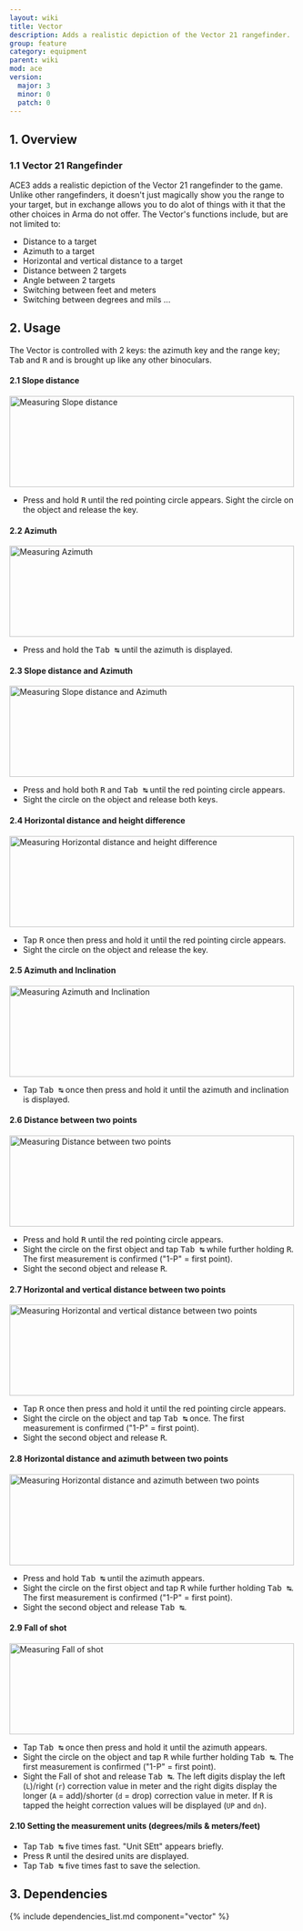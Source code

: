 ```yaml
---
layout: wiki
title: Vector
description: Adds a realistic depiction of the Vector 21 rangefinder.
group: feature
category: equipment
parent: wiki
mod: ace
version:
  major: 3
  minor: 0
  patch: 0
---
```


## 1. Overview

### 1.1 Vector 21 Rangefinder
ACE3 adds a realistic depiction of the Vector 21 rangefinder to the game. Unlike other rangefinders, it doesn't just magically show you the range to your target, but in exchange allows you to do alot of things with it that the other choices in Arma do not offer. The Vector's functions include, but are not limited to:

- Distance to a target
- Azimuth to a target
- Horizontal and vertical distance to a target
- Distance between 2 targets
- Angle between 2 targets
- Switching between feet and meters
- Switching between degrees and mils
...

## 2. Usage

The Vector is controlled with 2 keys: the azimuth key and the range key; <kbd>Tab</kbd> and <kbd>R</kbd> and is brought up like any other binoculars.

#### 2.1 Slope distance
<img src="{{ site.baseurl }}/img/wiki/user/vector1.jpg" width="500" height="160" alt="Measuring Slope distance" />

- Press and hold <kbd>R</kbd> until the red pointing circle appears. Sight the circle on the object and release the key.

#### 2.2 Azimuth
<img src="{{ site.baseurl }}/img/wiki/user/vector2.jpg" width="500" height="160" alt="Measuring Azimuth" />

- Press and hold the <kbd>Tab&nbsp;↹</kbd> until the azimuth is displayed.

#### 2.3 Slope distance and Azimuth
<img src="{{ site.baseurl }}/img/wiki/user/vector3.jpg" width="500" height="160" alt="Measuring Slope distance and Azimuth" />

- Press and hold both <kbd>R</kbd> and <kbd>Tab&nbsp;↹</kbd> until the red pointing circle appears.
- Sight the circle on the object and release both keys.

#### 2.4 Horizontal distance and height difference
<img src="{{ site.baseurl }}/img/wiki/user/vector4.jpg" width="500" height="160" alt="Measuring Horizontal distance and height difference"/>

- Tap <kbd>R</kbd> once then press and hold it until the red pointing circle appears.
- Sight the circle on the object and release the key.

#### 2.5 Azimuth and Inclination
<img src="{{ site.baseurl }}/img/wiki/user/vector5.jpg" width="500" height="160" alt="Measuring Azimuth and Inclination"/>

- Tap <kbd>Tab&nbsp;↹</kbd> once then press and hold it until the azimuth and inclination is displayed.

#### 2.6 Distance between two points
<img src="{{ site.baseurl }}/img/wiki/user/vector6.jpg" width="500" height="160" alt="Measuring Distance between two points"/>

- Press and hold <kbd>R</kbd> until the red pointing circle appears.
- Sight the circle on the first object and tap <kbd>Tab&nbsp;↹</kbd> while further holding <kbd>R</kbd>. The first measurement is confirmed ("1-P" = first point).
- Sight the second object and release <kbd>R</kbd>.

#### 2.7 Horizontal and vertical distance between two points
<img src="{{ site.baseurl }}/img/wiki/user/vector7.jpg" width="500" height="160" alt="Measuring Horizontal and vertical distance between two points"/>

- Tap <kbd>R</kbd> once then press and hold it until the red pointing circle appears.
- Sight the circle on the object and tap <kbd>Tab&nbsp;↹</kbd> once. The first measurement is confirmed ("1-P" = first point).
- Sight the second object and release <kbd>R</kbd>.

#### 2.8 Horizontal distance and azimuth between two points
<img src="{{ site.baseurl }}/img/wiki/user/vector8.jpg" width="500" height="160" alt="Measuring Horizontal distance and azimuth between two points"/>

- Press and hold <kbd>Tab&nbsp;↹</kbd> until the azimuth appears.
- Sight the circle on the first object and tap <kbd>R</kbd> while further holding <kbd>Tab&nbsp;↹</kbd>. The first measurement is confirmed ("1-P" = first point).
- Sight the second object and release <kbd>Tab&nbsp;↹</kbd>.

#### 2.9 Fall of shot
<img src="{{ site.baseurl }}/img/wiki/user/vector9.jpg" width="500" height="160" alt="Measuring Fall of shot"/>

- Tap <kbd>Tab&nbsp;↹</kbd> once then press and hold it until the azimuth appears.
- Sight the circle on the object and tap <kbd>R</kbd> while further holding <kbd>Tab&nbsp;↹</kbd>. The first measurement is confirmed ("1-P" = first point).
- Sight the Fall of shot and release <kbd>Tab&nbsp;↹</kbd>. The left digits display the left (`L`)/right (`r`) correction value in meter and the right digits display the longer (`A` = add)/shorter (`d` = drop) correction value in meter. If <kbd>R</kbd> is tapped the height correction values will be displayed (`UP` and `dn`).

#### 2.10 Setting the measurement units (degrees/mils &amp; meters/feet)

- Tap <kbd>Tab&nbsp;↹</kbd> five times fast. "Unit SEtt" appears briefly.
- Press <kbd>R</kbd> until the desired units are displayed.
- Tap <kbd>Tab&nbsp;↹</kbd> five times fast to save the selection.

## 3. Dependencies

{% include dependencies_list.md component="vector" %}
